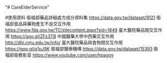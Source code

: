 "# CareElderService" 

#使用資料
衛福部藥品詳細處方成分資料集
https://data.gov.tw/dataset/9121
衛福部食品與藥物產生不良交互作用
https://www.fda.gov.tw/TC/sitecontent.aspx?sid=1849
臺大醫院藥品間交互作用
https://goo.gl/ZFz3TB
中國醫藥大學中西藥交互作用
http://dhi.cmu.edu.tw/info/
臺大醫院藥品與食物間交互作用
https://goo.gl/q1pJ9K
衛福部醫療機構
https://data.gov.tw/dataset/15393
衛福部衛教影音
https://www.youtube.com/user/hpagov

